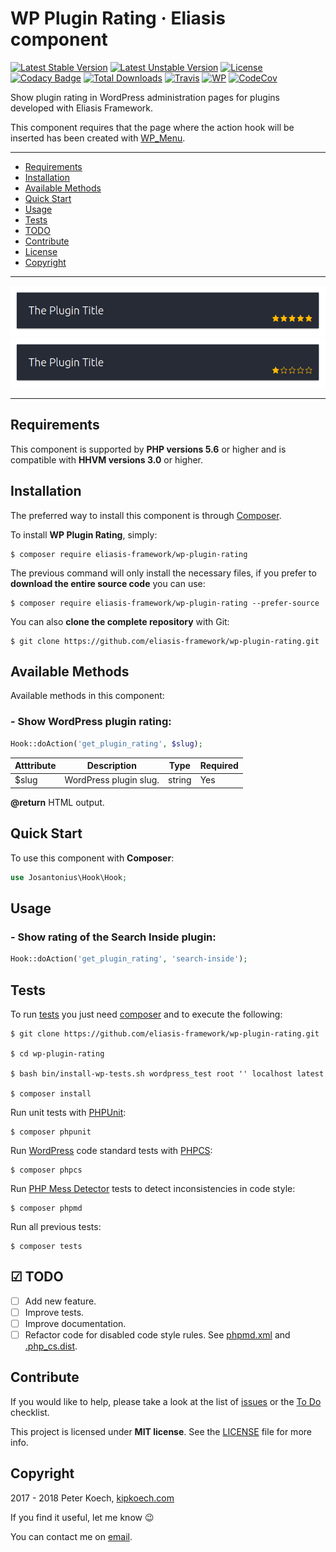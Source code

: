 # WP Plugin Rating · Eliasis component

[![Latest Stable Version](https://poser.pugx.org/eliasis-framework/wp-plugin-rating/v/stable)](https://packagist.org/packages/eliasis-framework/wp-plugin-rating) [![Latest Unstable Version](https://poser.pugx.org/eliasis-framework/wp-plugin-rating/v/unstable)](https://packagist.org/packages/eliasis-framework/wp-plugin-rating) [![License](https://poser.pugx.org/eliasis-framework/wp-plugin-rating/license)](LICENSE) [![Codacy Badge](https://api.codacy.com/project/badge/Grade/ae4f0c7f751a449eaa616be5e38a6c2c)](https://www.codacy.com/app/Josantonius/wp-plugin-rating?utm_source=github.com&amp;utm_medium=referral&amp;utm_content=eliasis-framework/wp-plugin-rating&amp;utm_campaign=Badge_Grade) [![Total Downloads](https://poser.pugx.org/eliasis-framework/wp-plugin-rating/downloads)](https://packagist.org/packages/eliasis-framework/wp-plugin-rating) [![Travis](https://travis-ci.org/eliasis-framework/wp-plugin-rating.svg)](https://travis-ci.org/eliasis-framework/wp-plugin-rating) [![WP](https://img.shields.io/badge/WordPress-Standar-1abc9c.svg)](https://github.com/WordPress-Coding-Standards/WordPress-Coding-Standards/) [![CodeCov](https://codecov.io/gh/eliasis-framework/wp-plugin-rating/branch/master/graph/badge.svg)](https://codecov.io/gh/eliasis-framework/wp-plugin-rating)


Show plugin rating in WordPress administration pages for plugins developed with Eliasis Framework.

This component requires that the page where the action hook will be inserted has been created with [WP_Menu](https://github.com/Josantonius/WP_Menu).

---

- [Requirements](#requirements)
- [Installation](#installation)
- [Available Methods](#available-methods)
- [Quick Start](#quick-start)
- [Usage](#usage)
- [Tests](#tests)
- [TODO](#-todo)
- [Contribute](#contribute)
- [License](#license)
- [Copyright](#copyright)

---

<p align="center">
    <img src="resources/screenshot-1.png" alt="">
    <img src="resources/screenshot-2.png" alt="">
</p>

---

## Requirements

This component is supported by **PHP versions 5.6** or higher and is compatible with **HHVM versions 3.0** or higher.

## Installation

The preferred way to install this component is through [Composer](http://getcomposer.org/download/).

To install **WP Plugin Rating**, simply:

    $ composer require eliasis-framework/wp-plugin-rating

The previous command will only install the necessary files, if you prefer to **download the entire source code** you can use:

    $ composer require eliasis-framework/wp-plugin-rating --prefer-source

You can also **clone the complete repository** with Git:

    $ git clone https://github.com/eliasis-framework/wp-plugin-rating.git

## Available Methods

Available methods in this component:

### - Show WordPress plugin rating:

```php
Hook::doAction('get_plugin_rating', $slug);
```

| Atttribute | Description | Type | Required
| --- | --- | --- | --- |
| $slug | WordPress plugin slug. | string | Yes |

**@return** HTML output.

## Quick Start

To use this component with **Composer**:

```php
use Josantonius\Hook\Hook;
```

## Usage

### - Show rating of the Search Inside plugin:

```php
Hook::doAction('get_plugin_rating', 'search-inside');
```

## Tests 

To run [tests](tests) you just need [composer](http://getcomposer.org/download/) and to execute the following:

    $ git clone https://github.com/eliasis-framework/wp-plugin-rating.git
    
    $ cd wp-plugin-rating

    $ bash bin/install-wp-tests.sh wordpress_test root '' localhost latest

    $ composer install

Run unit tests with [PHPUnit](https://phpunit.de/):

    $ composer phpunit

Run [WordPress](https://github.com/WordPress-Coding-Standards/WordPress-Coding-Standards/) code standard tests with [PHPCS](https://github.com/squizlabs/PHP_CodeSniffer):

    $ composer phpcs

Run [PHP Mess Detector](https://phpmd.org/) tests to detect inconsistencies in code style:

    $ composer phpmd

Run all previous tests:

    $ composer tests

## ☑ TODO

- [ ] Add new feature.
- [ ] Improve tests.
- [ ] Improve documentation.
- [ ] Refactor code for disabled code style rules. See [phpmd.xml](phpmd.xml) and [.php_cs.dist](.php_cs.dist).

## Contribute

If you would like to help, please take a look at the list of
[issues](https://github.com/eliasis-framework/wp-plugin-rating/issues) or the [To Do](#-todo) checklist.



This project is licensed under **MIT license**. See the [LICENSE](LICENSE) file for more info.

## Copyright

2017 - 2018 Peter Koech, [kipkoech.com](https://kipkoech.com/)

If you find it useful, let me know :wink:

You can contact me on [email](mailto:peter.koech@gmail.com).